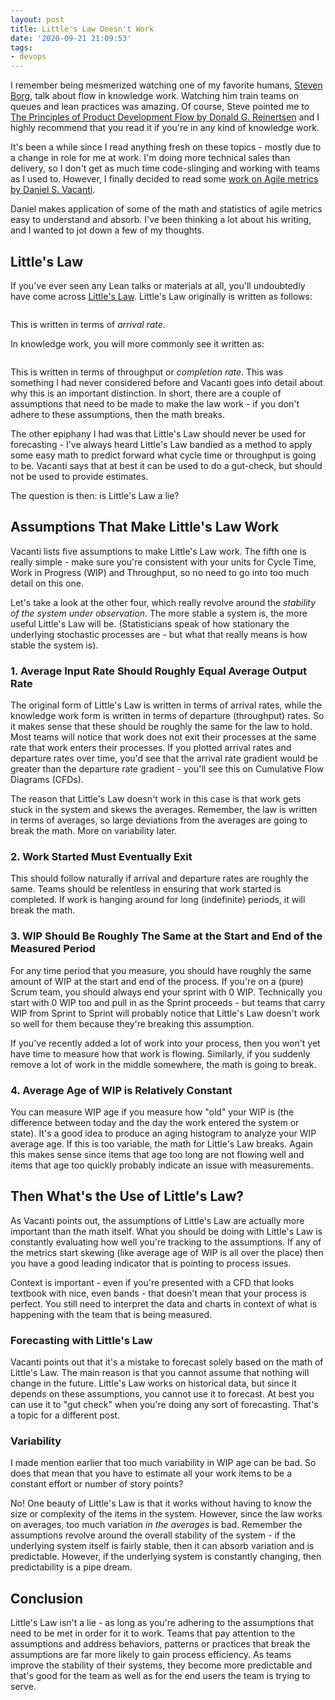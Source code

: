 ```yaml
---
layout: post
title: Little's Law Doesn't Work
date: '2020-09-21 21:09:53'
tags:
- devops
---
```


I remember being mesmerized watching one of my favorite humans, [Steven Borg](https://www.linkedin.com/in/steven-borg-968558b/), talk about flow in knowledge work. Watching him train teams on queues and lean practices was amazing. Of course, Steve pointed me to [The Principles of Product Development Flow by Donald G. Reinertsen](https://www.amazon.com/Principles-Product-Development-Flow-Generation/dp/1935401009) and I highly recommend that you read it if you're in any kind of knowledge work.

It's been a while since I read anything fresh on these topics - mostly due to a change in role for me at work. I'm doing more technical sales than delivery, so I don't get as much time code-slinging and working with teams as I used to. However, I finally decided to read some [work on Agile metrics by Daniel S. Vacanti](https://www.amazon.com/Books-Daniel-S-Vacanti/s?rh=n%3A283155%2Cp_27%3ADaniel+S.+Vacanti).

Daniel makes application of some of the math and statistics of agile metrics easy to understand and absorb. I've been thinking a lot about his writing, and I wanted to jot down a few of my thoughts.

## Little's Law

If you've ever seen any Lean talks or materials at all, you'll undoubtedly have come across [Little's Law](https://en.wikipedia.org/wiki/Little%27s_law). Little's Law originally is written as follows:

<figure class="kg-card kg-image-card"><img src="/assets/images2020/9/211635_image.png" class="kg-image" alt loading="lazy"></figure>

This is written in terms of _arrival rate_.

In knowledge work, you will more commonly see it written as:

<figure class="kg-card kg-image-card"><img src="/assets/images2020/9/211641_image.png" class="kg-image" alt loading="lazy"></figure>

This is written in terms of throughput or _completion rate_. This was something I had never considered before and Vacanti goes into detail about why this is an important distinction. In short, there are a couple of assumptions that need to be made to make the law work - if you don't adhere to these assumptions, then the math breaks.

The other epiphany I had was that Little's Law should never be used for forecasting - I've always heard Little's Law bandied as a method to apply some easy math to predict forward what cycle time or throughput is going to be. Vacanti says that at best it can be used to do a gut-check, but should not be used to provide estimates.

The question is then: is Little's Law a lie?

## Assumptions That Make Little's Law Work

Vacanti lists five assumptions to make Little's Law work. The fifth one is really simple - make sure you're consistent with your units for Cycle Time, Work in Progress (WIP) and Throughput, so no need to go into too much detail on this one.

Let's take a look at the other four, which really revolve around the _stability of the system under observation_. The more stable a system is, the more useful Little's Law will be. (Statisticians speak of how stationary the underlying stochastic processes are - but what that really means is how stable the system is).

### 1. Average Input Rate Should Roughly Equal Average Output Rate

The original form of Little's Law is written in terms of arrival rates, while the knowledge work form is written in terms of departure (throughput) rates. So it makes sense that these should be roughly the same for the law to hold. Most teams will notice that work does not exit their processes at the same rate that work enters their processes. If you plotted arrival rates and departure rates over time, you'd see that the arrival rate gradient would be greater than the departure rate gradient - you'll see this on Cumulative Flow Diagrams (CFDs).

The reason that Little's Law doesn't work in this case is that work gets stuck in the system and skews the averages. Remember, the law is written in terms of averages, so large deviations from the averages are going to break the math. More on variability later.

### 2. Work Started Must Eventually Exit

This should follow naturally if arrival and departure rates are roughly the same. Teams should be relentless in ensuring that work started is completed. If work is hanging around for long (indefinite) periods, it will break the math.

### 3. WIP Should Be Roughly The Same at the Start and End of the Measured Period

For any time period that you measure, you should have roughly the same amount of WIP at the start and end of the process. If you're on a (pure) Scrum team, you should always end your sprint with 0 WIP. Technically you start with 0 WIP too and pull in as the Sprint proceeds - but teams that carry WIP from Sprint to Sprint will probably notice that Little's Law doesn't work so well for them because they're breaking this assumption.

If you've recently added a lot of work into your process, then you won't yet have time to measure how that work is flowing. Similarly, if you suddenly remove a lot of work in the middle somewhere, the math is going to break.

### 4. Average Age of WIP is Relatively Constant

You can measure WIP age if you measure how "old" your WIP is (the difference between today and the day the work entered the system or state). It's a good idea to produce an aging histogram to analyze your WIP average age. If this is too variable, the math for Little's Law breaks. Again this makes sense since items that age too long are not flowing well and items that age too quickly probably indicate an issue with measurements.

## Then What's the Use of Little's Law?

As Vacanti points out, the assumptions of Little's Law are actually more important than the math itself. What you should be doing with Little's Law is constantly evaluating how well you're tracking to the assumptions. If any of the metrics start skewing (like average age of WIP is all over the place) then you have a good leading indicator that is pointing to process issues.

Context is important - even if you're presented with a CFD that looks textbook with nice, even bands - that doesn't mean that your process is perfect. You still need to interpret the data and charts in context of what is happening with the team that is being measured.

### Forecasting with Little's Law

Vacanti points out that it's a mistake to forecast solely based on the math of Little's Law. The main reason is that you cannot assume that nothing will change in the future. Little's Law works on historical data, but since it depends on these assumptions, you cannot use it to forecast. At best you can use it to "gut check" when you're doing any sort of forecasting. That's a topic for a different post.

### Variability

I made mention earlier that too much variability in WIP age can be bad. So does that mean that you have to estimate all your work items to be a constant effort or number of story points?

No! One beauty of Little's Law is that it works without having to know the size or complexity of the items in the system. However, since the law works on averages, too much variation _in the averages_ is bad. Remember the assumptions revolve around the overall stability of the system - if the underlying system itself is fairly stable, then it can absorb variation and is predictable. However, if the underlying system is constantly changing, then predictability is a pipe dream.

## Conclusion

Little's Law isn't a lie - as long as you're adhering to the assumptions that need to be met in order for it to work. Teams that pay attention to the assumptions and address behaviors, patterns or practices that break the assumptions are far more likely to gain process efficiency. As teams improve the stability of their systems, they become more predictable and that's good for the team as well as for the end users the team is trying to serve.

